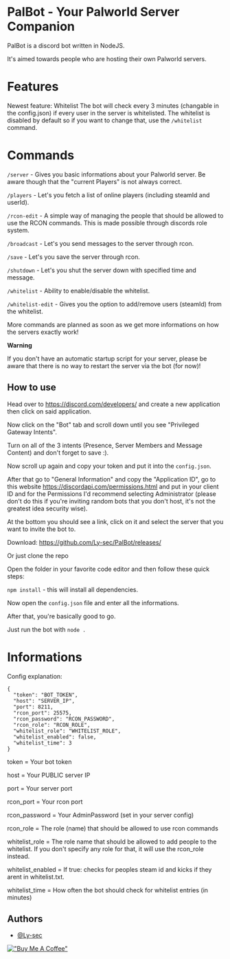 
# PalBot - Your Palworld Server Companion
PalBot is a discord bot written in NodeJS.

It's aimed towards people who are hosting their own Palworld servers.

# Features
Newest feature: Whitelist
The bot will check every 3 minutes (changable in the config.json) if every user in the server is whitelisted.
The whitelist is disabled by default so if you want to change that, use the `/whitelist` command.

# Commands
`/server` - Gives you basic informations about your Palworld server. Be aware though that the "current Players" is not always correct.

`/players` - Let's you fetch a list of online players (including steamId and userId).

`/rcon-edit` - A simple way of managing the people that should be allowed to use the RCON commands. This is made possible through discords role system.

`/broadcast` - Let's you send messages to the server through rcon.

`/save` - Let's you save the server through rcon.

`/shutdown` - Let's you shut the server down with specified time and message.

`/whitelist` - Ability to enable/disable the whitelist.

`/whitelist-edit` - Gives you the option to add/remove users (steamId) from the whitelist.

More commands are planned as soon as we get more informations on how the servers exactly work!


__Warning__

If you don't have an automatic startup script for your server, please be aware that there is no way to restart the server via the bot (for now)!

## How to use

Head over to https://discord.com/developers/ and create a new application then click on said application.

Now click on the "Bot" tab and scroll down until you see "Privileged Gateway Intents".

Turn on all of the 3 intents (Presence, Server Members and Message Content) and don't forget to save :).

Now scroll up again and copy your token and put it into the `config.json`.

After that go to "General Information" and copy the "Application ID", go to this website https://discordapi.com/permissions.html and put in your client ID and for the Permissions I'd recommend selecting Administrator (please don't do this if you're inviting random bots that you don't host, it's not the greatest idea security wise).

At the bottom you should see a link, click on it and select the server that you want to invite the bot to.


Download: https://github.com/Ly-sec/PalBot/releases/

Or just clone the repo

Open the folder in your favorite code editor and then follow these quick steps:

`npm install` - this will install all dependencies.

Now open the `config.json` file and enter all the informations.

After that, you're basically good to go.

Just run the bot with `node .`

# Informations
Config explanation:

```
{
  "token": "BOT_TOKEN",
  "host": "SERVER_IP",
  "port": 8211,
  "rcon_port": 25575,
  "rcon_password": "RCON_PASSWORD",
  "rcon_role": "RCON_ROLE",
  "whitelist_role": "WHITELIST_ROLE",
  "whitelist_enabled": false,
  "whitelist_time": 3
}
```

token = Your bot token

host = Your PUBLIC server IP

port = Your server port

rcon_port = Your rcon port

rcon_password = Your AdminPassword (set in your server config)

rcon_role = The role (name) that should be allowed to use rcon commands

whitelist_role = The role name that should be allowed to add people to the whitelist. If you don't specify any role for that, it will use the rcon_role instead.

whitelist_enabled = If true: checks for peoples steam id and kicks if they arent in whitelist.txt.

whitelist_time = How often the bot should check for whitelist entries (in minutes)


## Authors

- [@Ly-sec](https://github.com/Ly-sec)


[!["Buy Me A Coffee"](https://www.buymeacoffee.com/assets/img/custom_images/orange_img.png)](https://www.buymeacoffee.com/Lysec)
